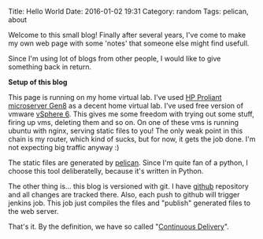 Title: Hello World
Date: 2016-01-02 19:31
Category: random
Tags: pelican, about


Welcome to this small blog! Finally after several years, I've come to make
my own web page with some 'notes' that someone else might find usefull.

Since I'm using lot of blogs from other people, I would like to give something
back in return.

__Setup of this blog__

This page is running on my home virtual lab. I've used [HP Proliant microserver
Gen8][2] as a decent home virtual lab. I've used free version of vmware [vSphere 6][3].
This gives me some freedom with trying out some stuff, firing up vms, deleting
them and so on. On one of these vms is running ubuntu with nginx, serving
static files to you! The only weak point in this chain is my router, which kind
of sucks, but for now, it gets the job done. I'm not expecting big traffic
anyway :)

The static files are generated by [pelican][1]. Since I'm quite fan of a python,
I choose this tool deliberatelly, because it's written in Python.

The other thing is... this blog is versioned with git. I have [github][4]
repository and all changes are tracked there. Also, each push to github will 
trigger jenkins job. This job just compiles the files and "publish" generated
files to the web server.

That's it. By the definition, we have so called "[Continuous Delivery][5]". 


[1]: http://blog.getpelican.com/
[2]: http://www8.hp.com/us/en/products/proliant-servers/product-detail.html?oid=5379860 
[3]: https://my.vmware.com/en/web/vmware/evalcenter?p=free-esxi6
[4]: https://github.com/mirobeka/sjudeu.sk
[5]: https://en.wikipedia.org/wiki/Continuous_delivery

